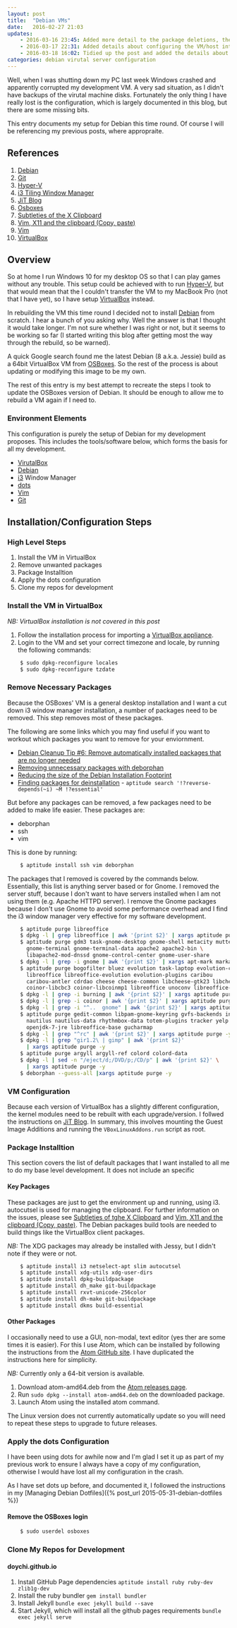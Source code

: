 ```yaml
---
layout: post
title:  "Debian VMs"
date:   2016-02-27 21:03
updates:
    - 2016-03-16 23:45: Added more detail to the package deletions, the dosts configuration and Jekyll setup for GitHub Pages.
    - 2016-03-17 22:31: Added details about configuring the VM/host interaction.
    - 2016-03-18 16:02: Tidied up the post and added the details about the clipboard setup.
categories: debian virutal server configuration
---
```


Well, when I was shutting down my PC last week Windows crashed and apparently
corrupted my development VM.  A very sad situation, as I didn't have backups of
the virutal machine disks.  Fortunately the only thing I have really lost is the
configuration, which is largely documented in this blog, but there are some
missing bits.

This entry documents my setup for Debian this time round.  Of course I will be
referencing my previous posts, where appropraite.

## References
[deb]: https://www.debian.org/ "Debian"
[debreduce]: https://wiki.debian.org/ReduceDebian "Reduce Debian's Install Size"
[dots]: https://github.com/EvanPurkhiser/dots/blob/master/README.md "Dots - A dotfile Management Tool"
[git]: https://git-scm.com/ "Git distributed version control system"
[hv]: https://msdn.microsoft.com/en-us/virtualization/hyperv_on_windows/windows_welcome?f=255&MSPPError=-2147217396 "Hyper-V"
[i3]: http://i3wm.org/ "i3 tiling window manager"
[jitblog]: http://www.jitblog.net/oracle-virtualbox-install-fuest-additions-on-linux/ "JiT Blog"
[osb]: http://www.osboxes.org/debian-8-jessie-images-available-for-virtualbox-and-vmware/ "Debian 8 from OSBoxes"
[vbox]: https://www.virtualbox.org/ "VirtualBox"
[vim]: http://www.vim.org/" "VIm - Vi Improved"
[vimxclip]: http://www.electricmonk.nl/log/2011/04/05/vim-x11-and-the-clipboard-copy-paste/ "Vim, X11 and the clipboard (Copy, paste)"
[xclip]: https://mutelight.org/subtleties-of-the-x-clipboard "Subtleties of the X Clipboard"

1. [Debian][deb]
1. [Git][git]
1. [Hyper-V][hv]
1. [i3 Tiling Window Manager][i3]
1. [JiT Blog][jitblog]
1. [Osboxes][osb]
1. [Subtleties of the X Clipboard][xclip]
1. [Vim, X11 and the clipboard (Copy, paste)][vimxclip]
1. [Vim][vim]
1. [VirtualBox][vbox]

## Overview

So at home I run Windows 10 for my desktop OS so that I can play games without
any trouble.  This setup could be achieved with to run [Hyper-V][hv], but that
would mean that the I couldn't transfer the VM to my MacBook Pro (not that I
have yet), so I have setup [VirtualBox][vbox] instead.

In rebuilding the VM this time round I decided not to install [Debian][deb] from
scratch.  I  hear a bunch of you asking why.  Well the answer is that I thought
it would take longer.  I'm not sure whether I was right or not, but it seems to
be working so far (I started writing this blog after getting most the way
through the rebuild, so be warned).

A quick Google search found me the latest Debian (8 a.k.a. Jessie) build as a
64bit VirtualBox VM from [OSBoxes][osb].  So the rest of the process is about
updating or modifying this image to be my own.

The rest of this entry is my best attempt to recreate the steps I took to update
the OSBoxes version of Debian.  It should be enough to allow me to rebuild a VM
again if I need to.

### Environment Elements

This configuration is purely the setup of Debian for my development proposes.
This includes the tools/software below, which forms the basis for all my
development.

* [VirutalBox][vbox]
* [Debian][deb]
* [i3][i3] Window Manager
* [dots][dots]
* [Vim][vim]
* [Git][git]


## Installation/Configuration Steps

### High Level Steps

1. Install the VM in VirtualBox
2. Remove unwanted packages
3. Package Installtion
3. Apply the dots configuration
4. Clone my repos for development

### Install the VM in VirtualBox

_NB:  VirtualBox installation is not covered in this post_

1. Follow the installation process for importing a [VirtualBox
   appliance](https://www.virtualbox.org/manual/ch01.html#ovf).
1. Login to the VM and set your correct timezone and locale, by running the
   following commands:

~~~ bash
    $ sudo dpkg-reconfigure locales
    $ sudo dpkg-reconfigure tzdate
~~~

### Remove Necessary Packages

Because the OSBoxes' VM is a general desktop installation and I want a cut down
i3 window manager installation, a number of packages need to be removed.  This
step removes most of these packages.

The following are some links which you may find useful if you want to workout
which packages you want to remove for your enviornment.

* [Debian Cleanup Tip #6: Remove automatically installed packages that are no longer needed](https://raphaelhertzog.com/2011/03/07/debian-cleanup-tip-6-remove-automatically-installed-packages/)
* [Removing unnecessary packages with deborphan](https://www.debian-administration.org/article/134/Removing_unnecessary_packages_with_deborphan)
* [Reducing the size of the Debian Installation Footprint](https://wiki.debian.org/ReduceDebian)
* [Finding packages for deinstallation](http://www.vitavonni.de/blog/201103/2011031502-finding-packages-for-deinstallation.html) - `aptitude search '!?reverse-depends(~i) ~M !?essential'`

But before any packages can be removed, a few packages need to be added to make
life easier.  These packages are:

* deborphan
* ssh
* vim

This is done by running:

~~~ bash
    $ aptitude install ssh vim deborphan
~~~

The packages that I removed is covered by the commands below.  Essentially, this
list is anything server based or for Gnome.  I removed the server stuff, because
I don't want to have servers installed when I am not using them (e.g. Apache
HTTPD server).  I remove the Gnome packages because I don't use Gnome to avoid
some performance overhead and I find the i3 window manager very effective for my
software development.

~~~ bash
    $ aptitude purge libreoffice
    $ dpkg -l | grep libreoffice | awk '{print $2}' | xargs aptitude purge -y
    $ aptitude purge gdm3 task-gnome-desktop gnome-shell metacity mutter \
      gnome-terminal gnome-terminal-data apache2 apache2-bin \
      libapache2-mod-dnssd gnome-control-center gnome-user-share
    $ dpkg -l | grep -i gnome | awk '{print $2}' | xargs apt-mark markauto
    $ aptitude purge bogofilter bluez evolution task-laptop evolution-common \
      libreoffice libreoffice-evolution evolution-plugins caribou
      caribou-antler cdrdao cheese cheese-common libcheese-gtk23 libcheese7 \
      coinor-libcbc3 coinor-libcoinmp1 libreoffice unoconv libreoffice-calc
    $ dpkg -l | grep -i burning | awk '{print $2}' | xargs aptitude purge -y
    $ dpkg -l | grep -i coinor | awk '{print $2}' | xargs aptitude purge -y
    $ dpkg -l | grep -i "^..  gnome" | awk '{print $2}' | xargs aptitude purge -y
    $ aptitude purge gedit-common libpam-gnome-keyring gvfs-backends inkscape  \
      nautilus nautilus-data rhythmbox-data totem-plugins tracker yelp \
      openjdk-7-jre libreoffice-base gucharmap
    $ dpkg -l | grep "^rc" | awk '{print $2}' | xargs aptitude purge -y
    $ dpkg -l | grep "gir1.2\ | gimp" | awk '{print $2}'
      | xargs aptitude purge -y
    $ aptitude purge argyll argyll-ref colord colord-data
    $ dpkg -l | sed -n "/eject/d;/DVD/p;/CD/p" | awk '{print $2}' \
      | xargs aptitude purge -y
    $ deborphan --guess-all |xargs aptitude purge -y
~~~

### VM Configuration

Because each version of VirtualBox has a slightly different configuration, the
kernel modules need to be rebuilt with each upgrade/version.  I follwed the
instructions on [JiT Blog][jitblog].  In summary, this involves mounting the
Guest Image Additions and running the `VBoxLinuxAddons.run` script as root.

### Package Installtion

This section covers the list of default packages that I want installed to all me
to do my base level development.  It does not include an specific 

#### Key Packages

These packages are just to get the environment up and running, using i3.
autocutsel is used for managing the clipboard.  For further information on the
issues, please see [Subtleties of tghe X Clipboard][xclip] and [Vim, X11 and
the clipboard (Copy, paste)][vimxclip].  The Debian packages build tools are
needed to build things like the VirtualBox client packages.

_NB:_ The XDG packages may already be installed with Jessy, but I didn't note if
they were or not.

~~~ bash
    $ aptitude install i3 netselect-apt slim autocutsel
    $ aptitude install xdg-utils xdg-user-dirs
    $ aptitude install dpkg-buildpackage
    $ aptitude install dh_make git-buildpackage
    $ aptitude install rxvt-unicode-256color
    $ aptitude install dh-make git-buildpackage
    $ aptitude install dkms build-essential
~~~

#### Other Packages

I occasionally need to use a GUI, non-modal, text editor (yes ther are some
times it is easier).  For this I use Atom, which can be installed by following
the instructions from the [Atom GitHub site](https://github.com/atom/atom).  I
have duplicated the instructions here for simplicity.

_NB:_ Currently only a 64-bit version is available.
 
1. Download atom-amd64.deb from the [Atom releases page](https://github.com/atom/atom/releases/latest).
1. Run `sudo dpkg --install atom-amd64.deb` on the downloaded package.
1. Launch Atom using the installed atom command.

The Linux version does not currently automatically update so you will need to
repeat these steps to upgrade to future releases.

### Apply the dots Configuration

I have been using dots for awhile now and I'm glad I set it up as part of my
previous work to ensure I always have a copy of my configuration, otherwise I
would have lost all my configuration in the crash.

As I have set dots up before, and documented it, I followed the instructions in
my [Managing Debian Dotfiles]({% post_url 2015-05-31-debian-dotfiles %})

#### Remove the OSBoxes login

~~~ bash
    $ sudo userdel osboxes
~~~

### Clone My Repos for Development

#### doychi.github.io

1. Install GitHub Page dependencies `aptitude install ruby ruby-dev zlib1g-dev`
1. Install the ruby bundler `gem install bundler`
1. Install Jekyll `bundle exec jekyll build --save`
1. Start Jekyll, which will install all the github pages requirements `bundle exec jekyll serve`
